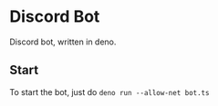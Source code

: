 # Discord Bot
Discord bot, written in deno.

## Start

To start the bot, just do `deno run --allow-net bot.ts`